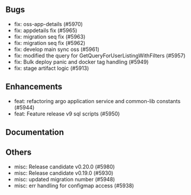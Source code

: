 ## Bugs
- fix: oss-app-details (#5970)
- fix: appdetails fix (#5965)
- fix: migration seq fix (#5963)
- fix: migration seq fix (#5962)
- fix: develop main sync oss (#5961)
- fix: modified the query for GetQueryForUserListingWithFilters (#5957)
- fix: Bulk deploy panic and docker tag handling (#5949)
- fix: stage artifact logic  (#5913)
## Enhancements
- feat: refactoring argo application service and common-lib constants (#5944)
- feat: Feature release v9 sql scripts (#5950)
## Documentation
## Others
- misc: Release candidate v0.20.0 (#5980)
- misc: Release candidate v0.19.0 (#5930)
- misc: updated migration number (#5948)
- misc: err handling for configmap access (#5938)
